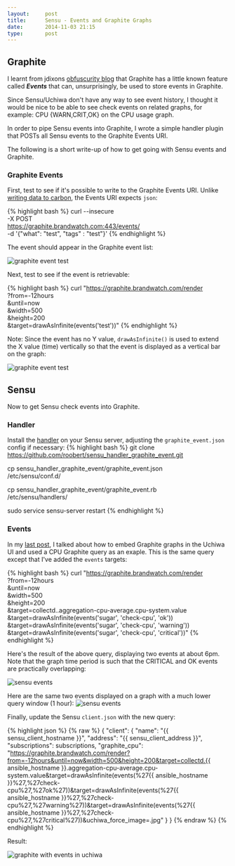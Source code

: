```yaml
---
layout:     post
title:      Sensu - Events and Graphite Graphs
date:       2014-11-03 21:15
type:       post
---
```


## Graphite

I learnt from jdixons [obfuscurity blog](http://obfuscurity.com/2014/01/Graphite-Tip-A-Better-Way-to-Store-Events) that Graphite has a little known feature called <strong><i>Events</i></strong> that can, unsurprisingly, be used to store events in Graphite.

Since Sensu/Uchiwa don't have any way to see event history, I thought it would be nice to be able to see check events on related graphs, for example: CPU {<span class='red'>WARN</span>,<span class='orange'>CRIT</span>,<span class='green'>OK</span>} on the CPU usage graph. 

In order to pipe Sensu events into Graphite, I wrote a simple handler plugin that POSTs all Sensu events to the Graphite Events URI.

The following is a short write-up of how to get going with Sensu events and Graphite.

### Graphite Events

First, test to see if it's possible to write to the Graphite Events URI. Unlike [writing data to carbon](http://graphite.readthedocs.org/en/latest/feeding-carbon.html), the Events URI expects `json`:

{% highlight bash %}
curl --insecure \
  -X POST \
  https://graphite.brandwatch.com:443/events/ \
  -d '{"what": "test", "tags" : "test"}'
{% endhighlight %}

The event should appear in the Graphite event list:

![graphite event test](https://raw.githubusercontent.com/roobert/roobert.github.io/master/images/graphite_events0.png)

Next, test to see if the event is retrievable:

{% highlight bash %}
curl "https://graphite.brandwatch.com/render \
  ?from=-12hours \
  &until=now \
  &width=500 \
  &height=200 \
  &target=drawAsInfinite(events('test'))"
{% endhighlight %}

Note: Since the event has no Y value, `drawAsInfinite()` is used to extend the X value (time) vertically so that the event is displayed as a vertical bar on the graph:

![graphite event test](https://raw.githubusercontent.com/roobert/roobert.github.io/master/images/sensu_events2.png)

## Sensu

Now to get Sensu check events into Graphite.

### Handler

Install the [handler](http://sensuapp.org/docs/0.14/adding_a_handler) on your Sensu server, adjusting the `graphite_event.json` config if necessary:
{% highlight bash %}
git clone \
  https://github.com/roobert/sensu_handler_graphite_event.git

cp sensu_handler_graphite_event/graphite_event.json \
  /etc/sensu/conf.d/

cp sensu_handler_graphite_event/graphite_event.rb \
  /etc/sensu/handlers/

sudo service sensu-server restart
{% endhighlight %}

### Events

In my [last post](http://roobert.github.io/2014/11/03/Sensu-with-Embedded-Graphite-Graphs/), I talked about how to embed Graphite graphs in the Uchiwa UI and used a CPU Graphite query as an exaple. This is the same query except that I've added the `events` targets:

{% highlight bash %}
curl "https://graphite.brandwatch.com/render \
  ?from=-12hours \
  &until=now \
  &width=500 \
  &height=200 \
  &target=collectd.<hostname>.aggregation-cpu-average.cpu-system.value \
  &target=drawAsInfinite(events('sugar', 'check-cpu', 'ok')) \
  &target=drawAsInfinite(events('sugar', 'check-cpu', 'warning')) \
  &target=drawAsInfinite(events('sugar', 'check-cpu', 'critical'))"
{% endhighlight %}

Here's the result of the above query, displaying two events at about 6pm. Note that the graph time period is such that the <span class='red'>CRITICAL</span> and <span class='green'>OK</span> events are practically overlapping:

![sensu events](https://raw.githubusercontent.com/roobert/roobert.github.io/master/images/sensu_events4.png)

Here are the same two events displayed on a graph with a much lower query window (1 hour):
![sensu events](https://raw.githubusercontent.com/roobert/roobert.github.io/master/images/sensu_events3.png)

Finally, update the Sensu `client.json` with the new query:

{% highlight json %}
{% raw %}
{
   "client": {
      "name": "{{ sensu_client_hostname }}",
      "address": "{{ sensu_client_address }}",
      "subscriptions": subscriptions,
      "graphite_cpu": "https://graphite.brandwatch.com/render?from=-12hours&until=now&width=500&height=200&target=collectd.{{ ansible_hostname }}.aggregation-cpu-average.cpu-system.value&target=drawAsInfinite(events(%27{{ ansible_hostname }}%27,%27check-cpu%27,%27ok%27))&target=drawAsInfinite(events(%27{{ ansible_hostname }}%27,%27check-cpu%27,%27warning%27))&target=drawAsInfinite(events(%27{{ ansible_hostname }}%27,%27check-cpu%27,%27critical%27))&uchiwa_force_image=.jpg"
   }
}
{% endraw %}
{% endhighlight %}

Result:

![graphite with events in uchiwa](https://raw.githubusercontent.com/roobert/roobert.github.io/master/images/sensu_events1.png)
